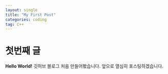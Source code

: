 ```yaml
---
layout: single
title: "My First Post"
categories: coding
tag: C++
---
```


# 첫번째 글

**Hello World!**
깃허브 블로그 처음 만들어봤습니다. 앞으로 열심히 포스팅하겠습니다.
